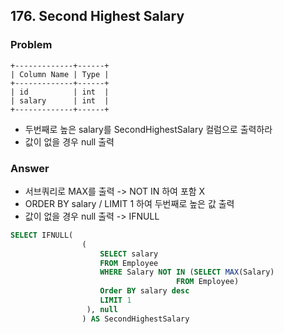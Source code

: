 ## 176. Second Highest Salary
### Problem

```
+-------------+------+
| Column Name | Type |
+-------------+------+
| id          | int  |
| salary      | int  |
+-------------+------+
```

- 두번째로 높은 salary를 SecondHighestSalary 컬럼으로 출력하라
- 값이 없을 경우 null 출력


### Answer

- 서브쿼리로 MAX를 출력 -> NOT IN 하여 포함 X
- ORDER BY salary / LIMIT 1 하여 두번째로 높은 값 출력
- 값이 없을 경우 null 출력 -> IFNULL

```sql
SELECT IFNULL(
                (
                    SELECT salary
                    FROM Employee
                    WHERE Salary NOT IN (SELECT MAX(Salary)
                                     FROM Employee)
                    Order BY salary desc
                    LIMIT 1
                 ), null
                ) AS SecondHighestSalary
```  

